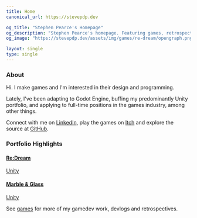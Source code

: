 ```yaml
---
title: Home
canonical_url: https://stevepdp.dev

og_title: "Stephen Pearce's Homepage"
og_description: "Stephen Pearce's homepage. Featuring games, retrospectives and blogs."
og_image: "https://stevepdp.dev/assets/img/games/re-dream/opengraph.png"

layout: single
type: single
---
```


### About

Hi. I make games and I'm interested in their design and programming.

Lately, I've been adapting to Godot Engine, buffing my predominantly Unity portfolio, and applying to full-time positions in the games industry, among other things.

Connect with me on <a href="https://linkedin.com/in/stevepdp" rel="me nofollow noopener noreferrer" target="_blank">LinkedIn</a>, play the games on <a href="https://stevepdp.itch.io" rel="me nofollow noopener noreferrer" target="_blank">Itch</a> and explore the source at <a href="https://github.com/stevepdp" rel="me nofollow noopener noreferrer" target="_blank">GitHub</a>.


### Portfolio Highlights

<div class="game-grid">
	<a href="/games/mastered/re-dream.html" class="game" style="background-image: url(/assets/img/games/re-dream/screenshot-squarecropnohud.png)">
		<h4 class="game__desc">Re:Dream</h4>
		<div class="game__desc game__desc--tools">
			<span class="tool">Unity</span>
		</div>
	</a>
	<a href="/games/vaporjam/marble-and-glass.html" class="game" style="background-image: url(/assets/img/games/marble-and-glass/screenshot-squarecropnohud.png)">
		<h4 class="game__desc">Marble &amp; Glass</h4>
		<div class="game__desc game__desc--tools">
			<span class="tool">Unity</span>
		</div>
	</a>
</div>

See <a href="/games.html">games</a> for more of my gamedev work, devlogs and retrospectives.

